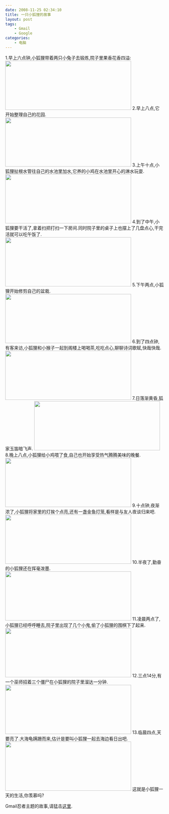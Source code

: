 ```yaml
---
date: 2008-11-25 02:34:10
title: 一只小狐狸的故事
layout: post
tags:
    - Gmail
    - Google
categories:
    - 电脑
---
```

<!--more-->

1.早上六点钟,小狐狸带着两只小兔子去锻炼,院子里果香花香四溢:
<img class="alignnone" src="https://lh6.googleusercontent.com/-4E-uN-brmqw/TvwmIx8i65I/AAAAAAABim4/Up1OtTm91MU/s800/6am-400x156.jpeg" alt="" width="400" height="156" />
2.早上八点,它开始整理自己的花园.
<img class="alignnone" src="https://lh4.googleusercontent.com/-eCfDB0ADIdg/TvwmKhENw5I/AAAAAAABin4/xoW5TcVoY20/s800/8am-400x156.jpeg" alt="" width="400" height="156" />
3.上午十点,小狐狸扯根水管往自己的水池里加水,它养的小鸡在水池里开心的淋水玩耍.
<img class="alignnone" src="https://lh4.googleusercontent.com/-Pix5WJAUUyY/TvwmLxoghTI/AAAAAAABioU/qaY45_YdQqo/s800/10am-400x156.jpeg" alt="" width="400" height="156" />
4.到了中午,小狐狸要干活了,拿着扫把打扫一下房间.同时院子里的桌子上也摆上了几盘点心,干完活就可以吃午饭了.
<img class="alignnone" src="https://lh6.googleusercontent.com/-a7KII--rAhQ/TvwmJz_ecWI/AAAAAAABinc/JX7mb9IGYDU/s800/noon-400x156.jpeg" alt="" width="400" height="156" />
5.下午两点,小狐狸开始修剪自己的盆栽.
<img class="alignnone" src="https://lh6.googleusercontent.com/-5_g7WMu_3tk/TvwmJjy3_II/AAAAAAABinQ/Df2_4ST6OFc/s800/2pm-400x156.jpeg" alt="" width="400" height="156" />
6.到了四点钟,有客来访,小狐狸和小猴子一起到阁楼上喝喝茶,吃吃点心,聊聊诗词歌赋,快哉快哉.
<img class="alignnone" src="https://lh4.googleusercontent.com/-scRogxVSP9U/TvwmKSFi0tI/AAAAAAABioE/hDmdpI5Q2VE/s800/4pm-400x156.jpeg" alt="" width="400" height="156" />
7.日落渐黄昏,狐家玉笛暗飞声.
<img class="alignnone" src="https://lh3.googleusercontent.com/-Q-ACD134rZ8/TvwmKFeeQXI/AAAAAAABins/dGKDNM-uf1E/s800/6pm-400x156.jpeg" alt="" width="400" height="156" />
8.晚上八点,小狐狸给小鸡喂了食,自己也开始享受热气腾腾美味的晚餐.
<img class="alignnone" src="https://lh5.googleusercontent.com/-K4Mc-0uPHqM/TvwmJTWjEjI/AAAAAAABinI/V0CQXZB_YJo/s800/8pm-400x156.jpeg" alt="" width="400" height="156" />
9.十点钟,夜渐浓了,小狐狸将家里的灯挨个点亮,还有一盏金鱼灯笼,看样是与友人夜谈归来吧.
<img alt="" src="https://lh5.googleusercontent.com/-isjUxm4bgQ0/TvwmJm6CM6I/AAAAAAABing/Onv79iK1o7g/s800/10pm-400x156.jpeg" class="alignnone" width="400" height="156" />
10.半夜了,勤奋的小狐狸还在挥毫泼墨.
<img alt="" src="https://lh6.googleusercontent.com/-0np61P0azyI/TvwmJSHM9HI/AAAAAAABinE/yHBZGK0l3v0/s800/midnight-400x156.jpeg" class="alignnone" width="400" height="156" />
11.凌晨两点了,小狐狸已经呼呼睡去,院子里出现了几个小鬼,偷了小狐狸的围棋下了起来.
<img class="alignnone" src="https://lh4.googleusercontent.com/-eeHeP3XLvV4/TvwmI49gfDI/AAAAAAABim0/2LMYLYBgqio/s800/2am-400x156.jpeg" alt="" width="400" height="156" />
12.三点14分,有一个巫师招着三个僵尸在小狐狸的院子里溜达一分钟.
<img class="alignnone" src="https://lh3.googleusercontent.com/-NUjvYC8Cdx4/TvwmKMuS2tI/AAAAAAABinw/uDCdm5wjSSM/s800/314am-400x156.jpeg" alt="" width="400" height="156" />
13.临晨四点,天要亮了.大海龟蹒跚而来,估计是要叫小狐狸一起去海边看日出吧.
<img class="alignnone" src="https://lh6.googleusercontent.com/-8oiTC0yogUY/TvwmI1VytcI/AAAAAAABioI/8y3RFJD0tPo/s800/4am-400x156.jpeg" alt="" width="400" height="156" />
这就是小狐狸一天的生活,你羡慕吗?

Gmail忍者主题的故事,请猛击<a href="http://azaleasays.com/2008/12/05/ninja-stor/" target="_blank">这里</a>.